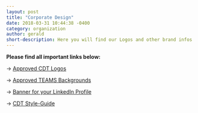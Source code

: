 ```yaml
---
layout: post
title: "Corporate Design"
date: 2018-03-31 10:44:38 -0400
category: organization
author: gerald
short-description: Here you will find our Logos and other brand infos
---
```


**Please find all important links below:**


&rarr; [Approved CDT Logos](https://gocloudeteer.sharepoint.com/:f:/s/CloudeteerGmbH/EjFb1_0YgxxPo1E15NA5iCMBgBiYSyIujHoWfn3SA6HSlg?e=37KY49)

&rarr; [Approved TEAMS Backgrounds](https://gocloudeteer.sharepoint.com/sites/CloudeteerGmbH/Freigegebene%20Dokumente/Forms/AllItems.aspx?id=%2Fsites%2FCloudeteerGmbH%2FFreigegebene%20Dokumente%2FMarketing%2F01%20Cloudeteer%20Corporate%20Design%2FTeams%2DBackground&viewid=0a37cb76%2Dfd99%2D4cf4%2D8778%2D9c0c924cd1b4)

&rarr; [Banner for your LinkedIn Profile](https://gocloudeteer.sharepoint.com/:f:/s/CloudeteerGmbH/EocpfG0jaO1GmJmBbNHlsV0BLoO_cpzwW-718MiNGMNp8w?e=D4Nh49)

&rarr; [CDT Style-Guide](https://gocloudeteer.sharepoint.com/:b:/s/CloudeteerGmbH/Eb8Apub_2epMp0IQQKQlFNEBr10_5DptFiWo7QBD9_CsYA?e=g7GgfE)